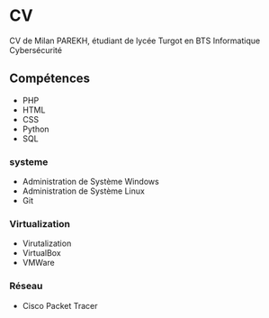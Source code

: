 # CV
CV de Milan PAREKH, étudiant de lycée Turgot en BTS Informatique Cybersécurité
## Compétences
- PHP
- HTML
- CSS
- Python
- SQL
### systeme
- Administration de Système Windows
- Administration de Système Linux
- Git
### Virtualization
- Virutalization
- VirtualBox
- VMWare
### Réseau
- Cisco Packet Tracer
